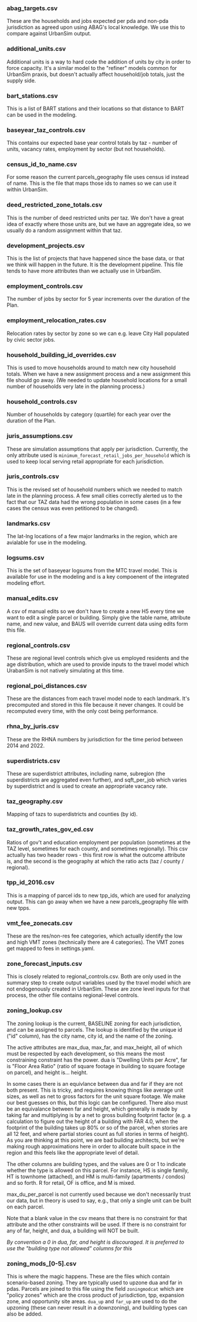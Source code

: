 ### abag_targets.csv

These are the households and jobs expected per pda and non-pda jurisdiction as agreed upon using ABAG's local knowledge.  We use this to compare against UrbanSim output.

### additional_units.csv

Additional units is a way to hard code the addition of units by city in order to force capacity.  It's a similar model to the "refiner" models common for UrbanSim praxis, but doesn't actually affect household/job totals, just the supply side.

### bart_stations.csv

This is a list of BART stations and their locations so that distance to BART can be used in the modeling.

### baseyear_taz_controls.csv

This contains our expected base year control totals by taz - number of units, vacancy rates, employment by sector (but not households).

### census_id_to_name.csv

For some reason the current parcels_geography file uses census id instead of name.  This is the file that maps those ids to names so we can use it within UrbanSim.

### deed_restricted_zone_totals.csv	

This is the number of deed restricted units per taz.  We don't have a great idea of exactly where those units are, but we have an aggregate idea, so we usually do a random assignment within that taz.

### development_projects.csv	

This is the list of projects that have happened since the base data, or that we think will happen in the future.  It is the development pipeline.  This file tends to have more attributes than we actually use in UrbanSim.

### employment_controls.csv

The number of jobs by sector for 5 year increments over the duration of the Plan.

### employment_relocation_rates.csv

Relocation rates by sector by zone so we can e.g. leave City Hall populated by civic sector jobs. 

### household_building_id_overrides.csv

This is used to move households around to match new city household totals.  When we have a new assignment process and a new assignment this file should go away.  (We needed to update household locations for a small number of households very late in the planning process.)

### household_controls.csv

Number of households by category (quartile) for each year over the duration of the Plan.

### juris_assumptions.csv

These are simulation assumptions that apply per jurisdiction.  Currently, the only attribute used is `minimum_forecast_retail_jobs_per_household` which is used to keep local serving retail appropriate for each jurisdiction.

### juris_controls.csv

This is the revised set of household numbers which we needed to match late in the planning process.  A few small cities correctly alerted us to the fact that our TAZ data had the wrong population in some cases (in a few cases the census was even petitioned to be changed).

### landmarks.csv

The lat-lng locations of a few major landmarks in the region, which are avialable for use in the modeling.

### logsums.csv

This is the set of baseyear logsums from the MTC travel model.  This is available for use in the modeling and is a key compoenent of the integrated modeling effort.

### manual_edits.csv

A csv of manual edits so we don't have to create a new H5 every time we want to edit a single parcel or building.  Simply give the table name, attribute name, and new value, and BAUS will override current data using edits form this file.

### regional_controls.csv

These are regional level controls which give us employed residents and the age distribution, which are used to provide inputs to the travel model which UrabanSim is not natively simulating at this time.

### regional_poi_distances.csv

These are the distances from each travel model node to each landmark.  It's precomputed and stored in this file because it never changes.  It could be recomputed every time, with the only cost being performance.

### rhna_by_juris.csv

These are the RHNA numbers by jurisdiction for the time period between 2014 and 2022.

### superdistricts.csv

These are superdistrict attributes, including name, subregion (the superdistricts are aggregated even further), and sqft_per_job which varies by superdistrict and is used to create an appropriate vacancy rate.

### taz_geography.csv

Mapping of tazs to superdistricts and counties (by id).

### taz_growth_rates_gov_ed.csv

Ratios of gov't and education employment per population (sometimes at the TAZ level, sometimes for each county, and sometimes regionally).  This csv actually has two header rows - this first row is what the outcome attribute is, and the second is the geography at which the ratio acts (taz / county / regional).

### tpp_id_2016.csv

This is a mapping of parcel ids to new tpp_ids, which are used for analyzing output. This can go away when we have a new parcels_geography file with new tpps.

### vmt_fee_zonecats.csv

These are the res/non-res fee categories, which actually identify the low and high VMT zones (technically there are 4 categories).  The VMT zones get mapped to fees in settings.yaml.

### zone_forecast_inputs.csv

This is closely related to regional_controls.csv.  Both are only used in the summary step to create output variables used by the travel model which are not endogenously created in UrbanSim.  These are zone level inputs for that process, the other file contains regional-level controls.

### zoning_lookup.csv

The zoning lookup is the current, BASELINE zoning for each jurisdiction, and can be assigned to parcels.  The lookup is identified by the unique id ("id" column), has the city name, city id, and the name of the zoning.

The active attributes are max_dua, max_far, and max_height, all of which must be respected by each development, so this means the most constraining constraint has the power.  dua is "Dwelling Units per Acre", far is "Floor Area Ratio" (ratio of square footage in building to square footage on parcel), and height is... height. 

In some cases there is an equivlance between dua and far if they are not both present.  This is tricky, and requires knowing things like average unit sizes, as well as net to gross factors for the unit square footage.  We make our best guesses on this, but this logic can be configured.  There also must be an equivalance between far and height, which generally is made by taking far and multiplying is by a net to gross building footprint factor (e.g. a calculation to figure out the height of a building with FAR 4.0, when the footprint of the building takes up 80% or so of the parcel, when stories are all 12 feet, and where partial stories count as full stories in terms of height).  As you are thinking at this point, we are bad building architects, but we're making rough approximations here in order to allocate built space in the region and this feels like the appropriate level of detail.

The other columns are building types, and the values are 0 or 1 to indicate whether the type is allowed on this parcel.  For instance, HS is single family, HT is townhome (attached), and HM is multi-family (apartments / condos) and so forth.  R for retail, OF is office, and M is mixed.

max_du_per_parcel is not currently used because we don't necessarily trust our data, but in theory is used to say, e.g., that only a single unit can be built on each parcel.

Note that a blank value in the csv means that there is no constraint for that attribute and the other constraints will be used.  If there is no constraint for any of far, height, and dua, a building will NOT be built. 

*By convention a 0 in dua, far, and height is discouraged.  It is preferred to use the "building type not allowed" columns for this*

### zoning_mods_[0-5].csv

This is where the magic happens.  These are the files which contain scenario-based zoning.  They are typically used to upzone dua and far in pdas.  Parcels are joined to this file using the field `zoningmodcat` which are "policy zones" which are the cross product of jurisdiction, tpp, expansion zone, and opportunity site areas.  `dua_up` and `far_up` are used to do the upzoning (these can never result in a downzoning), and building types can also be added.
